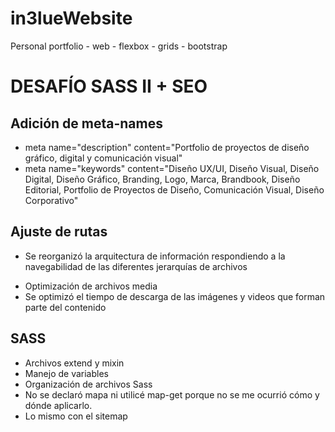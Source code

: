 # in3lueWebsite
Personal portfolio - web - flexbox - grids - bootstrap

# DESAFÍO SASS II + SEO

## Adición de meta-names
-	meta name="description" content="Portfolio de proyectos de diseño gráfico, digital  y comunicación visual"
-	meta name="keywords"  content="Diseño UX/UI, Diseño Visual, Diseño Digital, Diseño Gráfico, Branding, Logo, Marca, Brandbook, Diseño Editorial, Portfolio de Proyectos de Diseño, Comunicación Visual, Diseño Corporativo"

## Ajuste de rutas
-	Se reorganizó la arquitectura de información respondiendo a la navegabilidad de las diferentes jerarquías de archivos
*	Optimización de archivos media
*	Se optimizó el tiempo de descarga de las imágenes y videos que forman parte del contenido

## SASS
-	Archivos extend y mixin
-	Manejo de variables
-	Organización de archivos Sass 
-	No se declaró mapa ni utilicé map-get porque no se me ocurrió cómo y dónde aplicarlo.
-	Lo mismo con el sitemap
